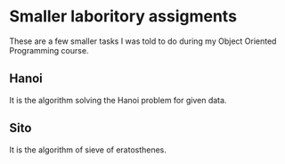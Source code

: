# Smaller laboritory assigments

These are a few smaller tasks I was told to do during my Object Oriented Programming course.

## Hanoi

It is the algorithm solving the Hanoi problem for given data.

## Sito

It is the algorithm of sieve of eratosthenes.
